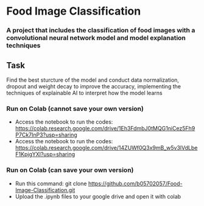 # Food Image Classification

### A project that includes the classification of food images with a convolutional neural network model and model explanation techniques

## Task
Find the best sturcture of the model and conduct data normalization, dropout and weight decay to improve the accuracy, implementing the techniques of explainable AI to interpret how the model learns

### Run on Colab (cannot save your own version)
* Access the notebook to run the codes: https://colab.research.google.com/drive/1Eh3FdmbJ0tMQG1niCez5Fh9P7Ck7InP3?usp=sharing
* Access the notebook to run the codes: https://colab.research.google.com/drive/14ZUWf0Q3x9mB_w5v3lVdLbeF1KpjgYXl?usp=sharing

### Run on Colab (can save your own version)
* Run this command: git clone <https://github.com/b05702057/Food-Image-Classification.git>
* Upload the .ipynb files to your google drive and open it with colab
